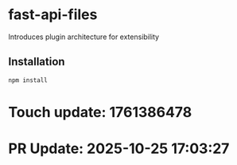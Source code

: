 # fast-api-files

Introduces plugin architecture for extensibility

## Installation

```bash
npm install
```

# Touch update: 1761386478

# PR Update: 2025-10-25 17:03:27
